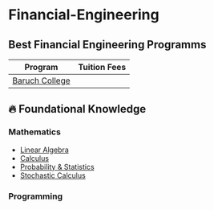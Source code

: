 # Financial-Engineering


## Best Financial Engineering Programms

| Program | Tuition Fees |
| ------|-------------|
| [Baruch College]()



## 🔥 Foundational Knowledge

### Mathematics

- [Linear Algebra]()
- [Calculus]()
- [Probability & Statistics]()
- [Stochastic Calculus]()





### Programming
